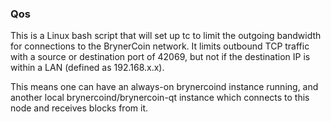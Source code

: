 ### Qos ###

This is a Linux bash script that will set up tc to limit the outgoing bandwidth for connections to the BrynerCoin network. It limits outbound TCP traffic with a source or destination port of 42069, but not if the destination IP is within a LAN (defined as 192.168.x.x).

This means one can have an always-on brynercoind instance running, and another local brynercoind/brynercoin-qt instance which connects to this node and receives blocks from it.

